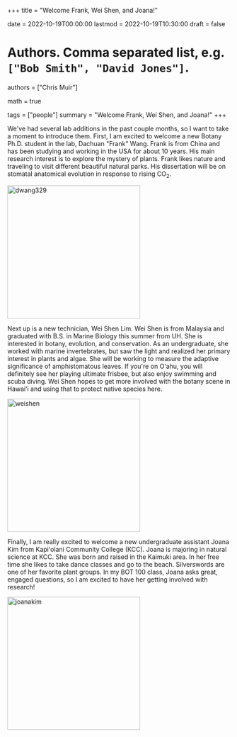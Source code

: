 +++
title = "Welcome Frank, Wei Shen, and Joana!"

date = 2022-10-19T00:00:00
lastmod = 2022-10-19T10:30:00
draft = false

# Authors. Comma separated list, e.g. `["Bob Smith", "David Jones"]`.
authors = ["Chris Muir"]

math = true

tags = ["people"]
summary = "Welcome Frank, Wei Shen, and Joana!"
+++

We've had several lab additions in the past couple months, so I want to take a moment to introduce them. First, I am excited to welcome a new Botany Ph.D. student in the lab, Dachuan "Frank" Wang. Frank is from China and has been  studying and working in the USA for about 10 years. His main research interest is to explore the mystery of plants. Frank likes nature and traveling to visit different beautiful natural parks. His dissertation will be on stomatal anatomical evolution in response to rising CO$_2$.

<img alt = 'dwang329' width='300' src='/img/dwang329.jpg' ALIGN = 'center'/>

Next up is a new technician, Wei Shen Lim. Wei Shen is from Malaysia and graduated with B.S. in Marine Biology this summer from UH. She is interested in botany, evolution, and conservation. As an undergraduate, she worked with marine invertebrates, but saw the light and realized her primary interest in plants and algae. She will be working to measure the adaptive significance of amphistomatous leaves. If you're on Oʻahu, you will definitely see her playing ultimate frisbee, but also enjoy swimming and scuba diving. Wei Shen hopes to get more involved with the botany scene in Hawaiʻi and using that to protect native species here.

<img alt = 'weishen' width='300' src='/img/weishen.jpg' ALIGN = 'center'/>

Finally, I am really excited to welcome a new undergraduate assistant Joana Kim from Kapiʻolani Community College (KCC). Joana is majoring in natural science at KCC. She was born and raised in the Kaimuki area. In her free time she likes to take dance classes and go to the beach. Silverswords are one of her favorite plant groups. In my BOT 100 class, Joana asks great, engaged questions, so I am excited to have her getting involved with research!

<img alt = 'joanakim' width='300' src='/img/joanakim.jpg' ALIGN = 'center'/>
